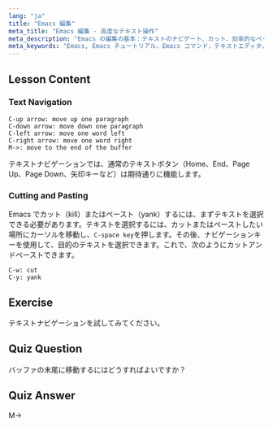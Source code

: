```yaml
---
lang: "ja"
title: "Emacs 編集"
meta_title: "Emacs 編集 - 高度なテキスト操作"
meta_description: "Emacs の編集の基本：テキストのナビゲート、カット、効率的なペーストを学びます。この初心者向けのガイドは、Linux で Emacs の必須コマンドを習得するのに役立ちます。"
meta_keywords: "Emacs, Emacs チュートリアル，Emacs コマンド，テキストエディタ，Linux エディタ，Emacs ナビゲーション，初心者 Emacs, Emacs ガイド"
---
```


## Lesson Content

### Text Navigation

```
C-up arrow: move up one paragraph
C-down arrow: move down one paragraph
C-left arrow: move one word left
C-right arrow: move one word right
M->: move to the end of the buffer
```

テキストナビゲーションでは、通常のテキストボタン（Home、End、Page Up、Page Down、矢印キーなど）は期待通りに機能します。

### Cutting and Pasting

Emacs でカット（kill）またはペースト（yank）するには、まずテキストを選択できる必要があります。テキストを選択するには、カットまたはペーストしたい場所にカーソルを移動し、`C-space key`を押します。その後、ナビゲーションキーを使用して、目的のテキストを選択できます。これで、次のようにカットアンドペーストできます。

```
C-w: cut
C-y: yank
```

## Exercise

テキストナビゲーションを試してみてください。

## Quiz Question

バッファの末尾に移動するにはどうすればよいですか？

## Quiz Answer

M->
